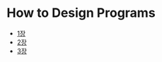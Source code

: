 How to Design Programs
======================

- [1장](chapter1.md)
- [2장](chapter2.rkt)
- [3장](chapter3.rkt)
